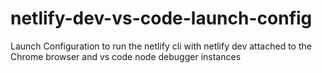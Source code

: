 # netlify-dev-vs-code-launch-config
Launch Configuration to run the netlify cli with netlify dev attached to the Chrome browser and vs code node debugger instances
